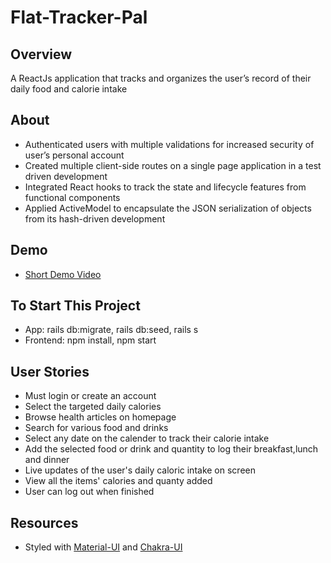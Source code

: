 # Flat-Tracker-Pal

## Overview
A ReactJs application that tracks and organizes the user’s record of their daily food and calorie intake

## About
- Authenticated users with multiple validations for increased security of user’s personal account 
- Created multiple client-side routes on a single page application in a test driven development 
- Integrated React hooks to track the state and lifecycle features from functional components
- Applied ActiveModel to encapsulate the JSON serialization of objects from its hash-driven development 	

## Demo

- [Short Demo Video](https://www.youtube.com/watch?v=c-k0zrYA-Oo)

## To Start This Project
- App: rails db:migrate, rails db:seed, rails s
- Frontend: npm install, npm start

## User Stories
- Must login or create an account
- Select the targeted daily calories
- Browse health articles on homepage 
- Search for various food and drinks 
- Select any date on the calender to track their calorie intake
- Add the selected food or drink and quantity to log their breakfast,lunch and dinner
- Live updates of the user's daily caloric intake on screen
- View all the items' calories and quanty added 
- User can log out when finished 


## Resources
- Styled with [Material-UI](https://material-ui.com/) and [Chakra-UI](https://chakra-ui.com/)



